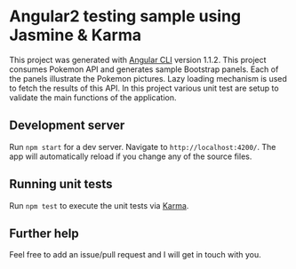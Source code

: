 # Angular2 testing sample using Jasmine & Karma
This project was generated with [Angular CLI](https://github.com/angular/angular-cli) version 1.1.2. This project consumes Pokemon API and generates sample Bootstrap panels. Each of the panels illustrate the Pokemon pictures. Lazy loading mechanism is used to fetch the results of this API. In this project various unit test are setup to validate the main functions of the application.

## Development server

Run `npm start` for a dev server. Navigate to `http://localhost:4200/`. The app will automatically reload if you change any of the source files.

## Running unit tests

Run `npm test` to execute the unit tests via [Karma](https://karma-runner.github.io).

## Further help

Feel free to add an issue/pull request and I will get in touch with you.
